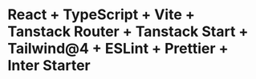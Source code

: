# React + TypeScript + Vite + Tanstack Router + Tanstack Start + Tailwind@4 + ESLint + Prettier + Inter Starter
